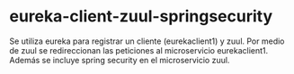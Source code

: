 # eureka-client-zuul-springsecurity

Se utiliza eureka para registrar un cliente (eurekaclient1) y zuul. Por medio de zuul se redireccionan las peticiones al microservicio eurekaclient1. Además se incluye spring security en el microservicio zuul.